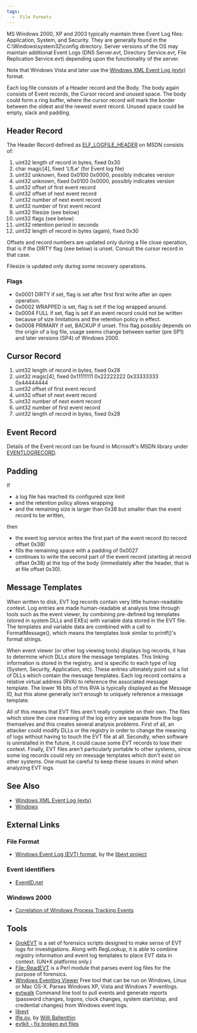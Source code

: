 ```yaml
---
tags:
  -  File Formats
---
```

MS Windows 2000, XP and 2003 typically maintain three Event Log files:
Application, System, and Security. They are generally found in the
C:\Windows\system32\config directory. Server versions of the OS may
maintain additional Event Logs (DNS Server.evt, Directory Service.evt,
File Replication Service.evt) depending upon the functionality of the
server.

Note that Windows Vista and later use the [Windows XML Event Log
(evtx)](windows_xml_event_log_(evtx).md) format.

Each log file consists of a Header record and the Body. The body again
consists of Event records, the Cursor record and unused space. The body
could form a ring buffer, where the cursor record will mark the border
between the oldest and the newest event record. Unused space could be
empty, slack and padding.

## Header Record

The Header Record defined as
[ELF_LOGFILE_HEADER](http://msdn.microsoft.com/en-us/library/bb309024%28VS.85%29.aspx)
on MSDN consists of:

1.  uint32 length of record in bytes, fixed 0x30
2.  char magic\[4\], fixed 'LfLe' (for Event log file)
3.  uint32 unknown, fixed 0x0100 0x0000, possibly indicates version
4.  uint32 unknown, fixed 0x0100 0x0000, possibly indicates version
5.  uint32 offset of first event record
6.  uint32 offset of next event record
7.  uint32 number of next event record
8.  uint32 number of first event record
9.  uint32 filesize (see below)
10. uint32 flags (see below)
11. uint32 retention period in seconds
12. uint32 length of record in bytes (again), fixed 0x30

Offsets and record numbers are updated only during a file close
operation, that is if the DIRTY flag (see below) is unset. Consult the
cursor record in that case.

Filesize is updated only during some recovery operations.

### Flags

- 0x0001 DIRTY if set, flag is set after first first write after an open
  operation.
- 0x0002 WRAPPED is set, flag is set if the log wrapped around.
- 0x0004 FULL if set, flag is set if an event record could not be
  written because of size limitations and the retention policy in
  effect.
- 0x0008 PRIMARY if set, BACKUP if unset. This flag possibly depends on
  the origin of a log file, usage seems change between earlier (pre SP1)
  and later versions (SP4) of Windows 2000.

## Cursor Record

1.  uint32 length of record in bytes, fixed 0x28
2.  uint32 magic\[4\], fixed 0x11111111 0x22222222 0x33333333 0x44444444
3.  uint32 offset of first event record
4.  uint32 offset of next event record
5.  uint32 number of next event record
6.  uint32 number of first event record
7.  uint32 length of record in bytes, fixed 0x28

## Event Record

Details of the Event record can be found in Microsoft's MSDN library
under
[EVENTLOGRECORD](http://msdn.microsoft.com/library/default.asp?url=/library/en-us/eventlog/base/eventlogrecord_str.asp).

## Padding

If

- a log file has reached its configured size limit
- and the retention policy allows wrapping
- and the remaining size is larger than 0x38 but smaller than the event
  record to be written,

then

- the event log service writes the first part of the event record (to
  record offset 0x38)
- fills the remaining space with a padding of 0x0027
- continues to write the second part of the event record (starting at
  record offset 0x38) at the top of the body (immediately after the
  header, that is at file offset 0x30).

## Message Templates

When written to disk, EVT log records contain very little human-readable
context. Log entries are made human-readable at analysis time through
tools such as the event viewer, by combining pre-defined log templates
(stored in system DLLs and EXEs) with variable data stored in the EVT
file. The templates and variable data are combined with a call to
FormatMessage(), which means the templates look similar to printf()'s
format strings.

When event viewer (or other log viewing tools) displays log records, it
has to determine which DLLs store the message templates. This linking
information is stored in the registry, and is specific to each type of
log (System, Security, Application, etc). These entries ultimately point
out a list of DLLs which contain the message templates. Each log record
contains a relative virtual address (RVA) to reference the associated
message template. The lower 16 bits of this RVA is typically displayed
as the Message ID, but this alone generally isn't enough to uniquely
reference a message template.

All of this means that EVT files aren't really complete on their own.
The files which store the core meaning of the log entry are separate
from the logs themselves and this creates several analysis problems.
First of all, an attacker could modify DLLs or the registry in order to
change the meaning of logs without having to touch the EVT file at all.
Secondly, when software is uninstalled in the future, it could cause
some EVT records to lose their context. Finally, EVT files aren't
particularly portable to other systems, since some log records could
rely on message templates which don't exist on other systems. One must
be careful to keep these issues in mind when analyzing EVT logs.

## See Also

- [Windows XML Event Log
  (evtx)](windows_xml_event_log_(evtx).md)
- [Windows](windows.md)

## External Links

### File Format

- [Windows Event Log (EVT)
  format](http://code.google.com/p/libevt/downloads/detail?name=Windows%20Event%20Log%20%28EVT%29.pdf),
  by the [libevt project](libevt.md)

### Event identifiers

- [EventID.net](http://eventid.net/)

### Windows 2000

- [Correlation of Windows Process Tracking
  Events](http://www.eventreporter.com/common/en/securityreference/win-eventcorrelation-processtracking.php)

## Tools

- [GrokEVT](http://projects.sentinelchicken.org/grokevt) is a set of
  forensics scripts designed to make sense of EVT logs for
  investigations. Along with RegLookup, it is able to combine registry
  information and event log templates to place EVT data in context.
  (UN\*X platforms only.)
- [<File::ReadEVT>](http://www.cpan.org/modules/by-authors/id/H/HC/HCARVEY/)
  is a Perl module that parses event log files for the purpose of
  forensics.
- [Windows Eventlog
  Viewer](http://www.tzworks.net/prototype_page.php?proto_id=4) Free
  tool that can be run on Windows, Linux or Mac OS-X. Parses Windows XP,
  Vista and Windows 7 eventlogs.
- [evtwalk](http://www.tzworks.net/prototype_page.php?proto_id=25)
  Command line tool to pull events and generate reports (password
  changes, logons, clock changes, system start/stop, and credential
  changes) from Windows event logs.
- [libevt](libevt.md)
- [lfle.py](https://github.com/williballenthin/LfLe), by [Willi
  Ballenthin](willi_ballenthin.md)
- [evtkit - fix broken evt files](https://github.com/yarox24/evtkit)

